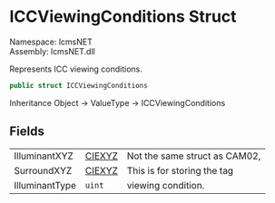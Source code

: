 # ICCViewingConditions Struct

Namespace: lcmsNET  
Assembly: lcmsNET.dll

Represents ICC viewing conditions.

```csharp
public struct ICCViewingConditions
```

Inheritance Object → ValueType → ICCViewingConditions

## Fields

|  |  |  |
| --- | --- | --- |
| IlluminantXYZ | [CIEXYZ](./CIEXYZ) | Not the same struct as CAM02, |
| SurroundXYZ | [CIEXYZ](./CIEXYZ) | This is for storing the tag |
| IlluminantType | `uint` | viewing condition. |
